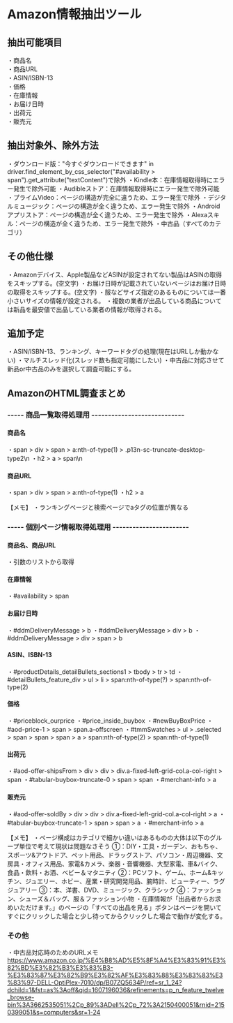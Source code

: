 # Amazon情報抽出ツール

## 抽出可能項目
・商品名  
・商品URL  
・ASIN/ISBN-13  
・価格  
・在庫情報  
・お届け日時  
・出荷元  
・販売元  

## 抽出対象外、除外方法
・ダウンロード版："今すぐダウンロードできます" in driver.find_element_by_css_selector("#availability > span").get_attribute("textContent")で除外
・Kindle本：在庫情報取得時にエラー発生で除外可能
・Audibleストア：在庫情報取得時にエラー発生で除外可能
・プライムVideo：ページの構造が完全に違うため、エラー発生で除外
・デジタルミュージック：ページの構造が全く違うため、エラー発生で除外
・Android アプリストア：ページの構造が全く違うため、エラー発生で除外
・Alexaスキル：ページの構造が全く違うため、エラー発生で除外
・中古品（すべてのカテゴリ）

## その他仕様
・Amazonデバイス、Apple製品などASINが設定されてない製品はASINの取得をスキップする。(空文字)
・お届け日時が記載されていないページはお届け日時の取得をスキップする。(空文字)
・服などサイズ指定のあるものについては一番小さいサイズの情報が設定される。
・複数の業者が出品している商品については新品を最安値で出品している業者の情報が取得される。

## 追加予定
・ASIN/ISBN-13、ランキング、キーワードタグの処理(現在はURLしか動かない)
・マルチスレッド化(スレッド数も指定可能にしたい)
・中古品に対応させて新品or中古品のみを選択して調査可能にする。

## AmazonのHTML調査まとめ
### ----- 商品一覧取得処理用 ----------------------------
#### 商品名
・span > div > span > a:nth-of-type(1) > .p13n-sc-truncate-desktop-type2\n
・h2 > a > span\n

#### 商品URL
・span > div > span > a:nth-of-type(1)
・h2 > a

【メモ】
・ランキングページと検索ページでaタグの位置が異なる

### ----- 個別ページ情報取得処理用 -----------------------
#### 商品名、商品URL
・引数のリストから取得

#### 在庫情報
・#availability > span

#### お届け日時
・#ddmDeliveryMessage > b
・#ddmDeliveryMessage > div > b
・#ddmDeliveryMessage > div > span > b

#### ASIN、ISBN-13
・#productDetails_detailBullets_sections1 > tbody > tr > td
・#detailBullets_feature_div > ul > li > span:nth-of-type(?) > span:nth-of-type(2)

#### 価格
・#priceblock_ourprice
・#price_inside_buybox
・#newBuyBoxPrice
・#aod-price-1 > span > span.a-offscreen
・#tmmSwatches > ul > .selected > span > span > span > a > span:nth-of-type(2) > span:nth-of-type(1)

#### 出荷元
・#aod-offer-shipsFrom > div > div > div.a-fixed-left-grid-col.a-col-right > span
・#tabular-buybox-truncate-0 > span > span
・#merchant-info > a

#### 販売元
・#aod-offer-soldBy > div > div > div.a-fixed-left-grid-col.a-col-right > a
・#tabular-buybox-truncate-1 > span > span > a
・#merchant-info > a

【メモ】
・ページ構成はカテゴリで細かい違いはあるものの大体は以下のグループ単位で考えて現状は問題なさそう
①：DIY・工具・ガーデン、おもちゃ、スポーツ&アウトドア、ペット用品、ドラッグストア、パソコン・周辺機器、文房具・オフィス用品、家電&カメラ、楽器・音響機器、大型家電、車&バイク、食品・飲料・お酒、ベビー＆マタニティ
②：PCソフト、ゲーム、ホーム&キッチン、ジュエリー、ホビー、産業・研究開発用品、腕時計、ビューティー、ラグジュアリー
③：本、洋書、DVD、ミュージック、クラシック
④：ファッション、シューズ＆バッグ、服＆ファッション小物
・在庫情報が「出品者からお求めいただけます。」のページの「すべての出品を見る」ボタンはページを開いてすぐにクリックした場合と少し待ってからクリックした場合で動作が変化する。

### その他
・中古品対応時のためのURLメモ
https://www.amazon.co.jp/%E4%B8%AD%E5%8F%A4%E3%83%91%E3%82%BD%E3%82%B3%E3%83%B3-%E3%83%87%E3%82%B9%E3%82%AF%E3%83%88%E3%83%83%E3%83%97-DELL-OptiPlex-7010/dp/B07ZQ5634P/ref=sr_1_24?dchild=1&fst=as%3Aoff&qid=1607196036&refinements=p_n_feature_twelve_browse-bin%3A3662535051%2Cp_89%3ADell%2Cp_72%3A2150400051&rnid=2150399051&s=computers&sr=1-24
